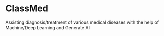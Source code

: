# ClassMed
Assisting diagnosis/treatment of various medical diseases with the help of Machine/Deep Learning and Generate AI
